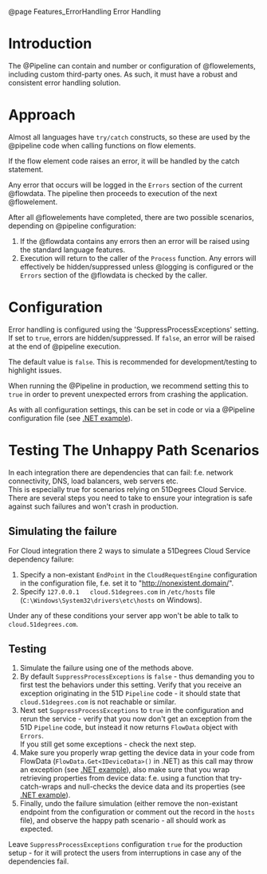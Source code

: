 @page Features_ErrorHandling Error Handling

# Introduction

The @Pipeline can contain and number or configuration of @flowelements, including custom third-party ones. As such, it must have a robust and consistent error handling solution.

# Approach

Almost all languages have `try/catch` constructs, so these are used by the @pipeline code when calling functions on flow elements.

If the flow element code raises an error, it will be handled by the catch statement.

Any error that occurs will be logged in the `Errors` section of the current @flowdata. The pipeline then proceeds to execution of the next @flowelement. 

After all @flowelements have completed, there are two possible scenarios, depending on @pipeline configuration:

1. If the @flowdata contains any errors then an error will be raised using the standard language features.
2. Execution will return to the caller of the `Process` function. Any errors will effectively be hidden/suppressed unless @logging is configured or the `Errors` section of the @flowdata is checked by the caller.

# Configuration

Error handling is configured using the 'SuppressProcessExceptions' setting.
If set to `true`, errors are hidden/suppressed. If `false`, an error will be raised at the end of @pipeline execution.

The default value is `false`. This is recommended for development/testing to highlight issues.

When running the @Pipeline in production, we recommend setting this to `true` in order to prevent unexpected errors from crashing the application.

As with all configuration settings, this can be set in code or via a @Pipeline configuration file (see [.NET example](https://github.com/51Degrees/device-detection-dotnet-examples/blob/main/Examples/Cloud/Framework-Web/App_Data/51Degrees.json#L41)).


# Testing The Unhappy Path Scenarios

In each integration there are dependencies that can fail: f.e. network connectivity, DNS, load balancers, web servers etc.  
This is especially true for scenarios relying on 51Degrees Cloud Service. There are several steps you need to take to ensure your integration is safe against such failures and won't crash in production. 

## Simulating the failure

For Cloud integration there 2 ways to simulate a 51Degrees Cloud Service dependency failure:

1. Specify a non-existant `EndPoint` in the `CloudRequestEngine` configuration in the configuration file, f.e. set it to "http://nonexistent.domain/".
2. Specify `127.0.0.1	cloud.51degrees.com` in `/etc/hosts` file (`C:\Windows\System32\drivers\etc\hosts` on Windows).

Under any of these conditions your server app won't be able to talk to `cloud.51degrees.com`.  

## Testing
1. Simulate the failure using one of the methods above. 
2. By default `SuppressProcessExceptions` is `false` - thus demanding you to first test the behaviors under this setting. Verify that you receive an exception originating in the 51D `Pipeline` code - it should state that `cloud.51degrees.com` is not reachable or similar.
3. Next set `SuppressProcessExceptions` to `true` in the configuration and rerun the service - verify that you now don't get an exception from the 51D `Pipeline` code, but instead it now returns `FlowData` object with `Errors`.  
If you still get some exceptions - check the next step.
4. Make sure you properly wrap getting the device data in your code from FlowData (`FlowData.Get<IDeviceData>()` in .NET) as this call may throw an exception (see [.NET example](https://github.com/51Degrees/device-detection-dotnet-examples/blob/main/Examples/Cloud/Framework-Web/Default.aspx#L97)), also make sure that you wrap retrieving properties from device data: f.e. using a function that try-catch-wraps and null-checks the device data and its properties (see [.NET example](https://github.com/51Degrees/device-detection-dotnet-examples/blob/main/Examples/Cloud/Framework-Web/Default.aspx#L111)). 
5. Finally, undo the failure simulation (either remove the non-existant endpoint from the configuration or comment out the record in the `hosts` file), and observe the happy path scenario - all should work as expected.

Leave `SuppressProcessExceptions` configuration `true` for the production setup - for it will protect the users
 from interruptions in case any of the dependencies fail.
